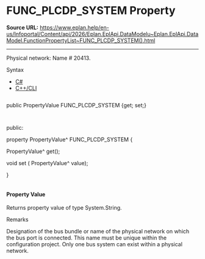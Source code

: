 # FUNC_PLCDP_SYSTEM Property

**Source URL:** https://www.eplan.help/en-us/Infoportal/Content/api/2026/Eplan.EplApi.DataModelu~Eplan.EplApi.DataModel.FunctionPropertyList~FUNC_PLCDP_SYSTEM().html

---

Physical network: Name # 20413.

Syntax

- [C#](#i-syntax-CS)
- [C++/CLI](#i-syntax-CPP2005)

```
```
public PropertyValue FUNC_PLCDP_SYSTEM {get; set;}
```
```

```
```
public:

property PropertyValue^ FUNC_PLCDP_SYSTEM {

   PropertyValue^ get();

   void set (    PropertyValue^ value);

}
```
```

#### Property Value

Returns property value of type System.String.

Remarks

Designation of the bus bundle or name of the physical network on which the bus port is connected. This name must be unique within the configuration project. Only one bus system can exist within a physical network.
